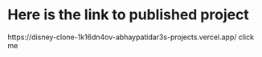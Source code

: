 <h1>Here is the link to published project</h1>
https://disney-clone-1k16dn4ov-abhaypatidar3s-projects.vercel.app/
<a src="https://disney-clone-1k16dn4ov-abhaypatidar3s-projects.vercel.app/">click me</a>
